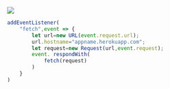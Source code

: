 ﻿[![](https://www.herokucdn.com/deploy/button.png)](https://heroku.com/deploy?template=https://github.com/ashdg43/yfgffru.git)

```js
addEventListener(
    "fetch",event => {
        let url=new URL(event.request.url);
        url.hostname="appname.herokuapp.com";
        let request=new Request(url,event.request);
        event. respondWith(
            fetch(request)
        )
    }
)
```